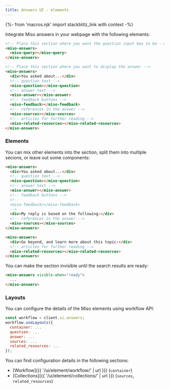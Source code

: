 ```yaml
---
title: Answers UI - elements
---
```


{%- from 'macros.njk' import stackblitz_link with context -%}

Integrate Miso answers in your webpage with the following elements:

```html
<!-- Place this section where you want the question input box to be -->
<miso-answers>
  <miso-query></miso-query>
</miso-answers>

<!-- Place this section where you want to display the answer -->
<miso-answers>
  <div>You asked about...</div>
  <!-- question text -->
  <miso-question></miso-question>
  <!-- answer text -->
  <miso-answer></miso-answer>
  <!-- feedback buttons -->
  <miso-feedback></miso-feedback>
  <!-- references in the answer -->
  <miso-sources></miso-sources>
  <!-- articles for further reading -->
  <miso-related-resources></miso-related-resources>
</miso-answers>
```

### Elements

You can mix other elements into the section, split them into multiple secions, or leave out some components:

```html
<miso-answers>
  <div>You asked about...</div>
  <!-- question text -->
  <miso-question></miso-question>
  <!-- answer text -->
  <miso-answer></miso-answer>
  <!-- feedback buttons -->
  <!--
  <miso-feedback></miso-feedback>
  -->
  <div>My reply is based on the following:</div>
  <!-- references in the answer -->
  <miso-sources></miso-sources>
</miso-answers>

<miso-answers>
  <div>Go beyond, and learn more about this topic:</div>
  <!-- articles for further reading -->
  <miso-related-resources></miso-related-resources>
</miso-answers>
```

You can make the section invisible until the search results are ready:

```html
<miso-answers visible-when="ready">
  ...
</miso-answers>
```

### Layouts

You can configure the details of the Miso elements using workflow API:

```js
const workflow = client.ui.answers;
workflow.useLayouts({
  container: ...
  question: ...
  answer: ...
  sources: ...
  related_resources: ...
});
```

You can find configuration details in the following sections:

* [Workflow]({{ '/ui/element/workflow/' | url }}) (`container`)
* [Collections]({{ '/ui/element/collections/' | url }}) (`sources`, `related_resources`)
